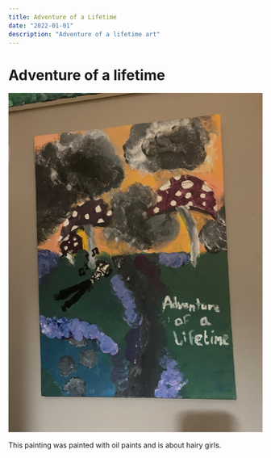 ```yaml
---
title: Adventure of a Lifetime
date: "2022-01-01"
description: "Adventure of a lifetime art"
---
```


# Adventure of a lifetime

![Adventure of a lifetime](./adv_life.jpeg)

This painting was painted with oil paints and is about hairy girls.

